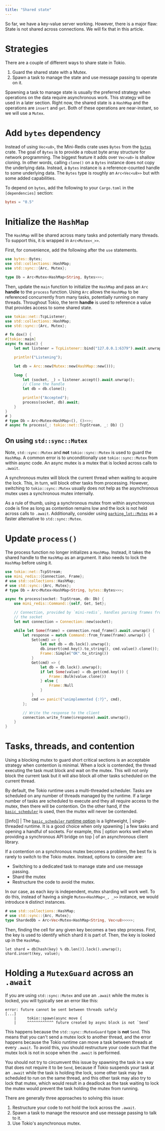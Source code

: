 ```yaml
---
title: "Shared state"
---
```


So far, we have a key-value server working. However, there is a major flaw:
State is not shared across connections. We will fix that in this article.

# Strategies

There are a couple of different ways to share state in Tokio.

1. Guard the shared state with a Mutex.
2. Spawn a task to manage the state and use message passing to operate on it.

Spawning a task to manage state is usually the preferred strategy when
operations on the data require asynchronous work. This strategy will be used in
a later section. Right now, the shared state is a `HashMap` and the operations
are `insert` and `get`. Both of these operations are near-instant, so we
will use a `Mutex`.

# Add `bytes` dependency

Instead of using `Vec<u8>`, the Mini-Redis crate uses `Bytes` from the [`bytes`]
crate. The goal of `Bytes` is to provide a robust byte array structure for
network programming. The biggest feature it adds over `Vec<u8>` is shallow
cloning. In other words, calling `clone()` on a `Bytes` instance does not copy
the underlying data. Instead, a `Bytes` instance is a reference-counted handle
to some underlying data. The `Bytes` type is roughly an `Arc<Vec<u8>>` but with
some added capabilities.

To depend on `bytes`, add the following to your `Cargo.toml` in the
`[dependencies]` section:

```toml
bytes = "0.5"
```

[`bytes`]: https://docs.rs/bytes/0.5/bytes/struct.Bytes.html

# Initialize the `HashMap`

The `HashMap` will be shared across many tasks and potentially many threads. To
support this, it is wrapped in `Arc<Mutex<_>>`.

First, for convenience, add the following after the `use` statements.

```rust
use bytes::Bytes;
use std::collections::HashMap;
use std::sync::{Arc, Mutex};

type Db = Arc<Mutex<HashMap<String, Bytes>>>;
```

Then, update the `main` function to initialize the `HashMap` and pass an `Arc`
**handle** to the `process` function. Using `Arc` allows the `HashMap` to be
referenced concurrently from many tasks, potentially running on many threads.
Throughout Tokio, the term **handle** is used to reference a value that provides
access to some shared state.

```rust
use tokio::net::TcpListener;
use std::collections::HashMap;
use std::sync::{Arc, Mutex};

# fn dox() {
#[tokio::main]
async fn main() {
    let mut listener = TcpListener::bind("127.0.0.1:6379").await.unwrap();

    println!("Listening");

    let db = Arc::new(Mutex::new(HashMap::new()));

    loop {
        let (socket, _) = listener.accept().await.unwrap();
        // Clone the handle
        let db = db.clone();

        println!("Accepted");
        process(socket, db).await;
    }
}
# }
# type Db = Arc<Mutex<HashMap<(), ()>>>;
# async fn process(_: tokio::net::TcpStream, _: Db) {}
```

## On using `std::sync::Mutex`

Note, `std::sync::Mutex` and **not** `tokio::sync::Mutex` is used to guard the
`HashMap`. A common error is to unconditionally use `tokio::sync::Mutex` from
within async code. An async mutex is a mutex that is locked across calls to
`.await`.

A synchronous mutex will block the current thread when waiting to acquire the
lock. This, in turn, will block other tasks from processing. However, switching
to `tokio::sync::Mutex` usually does not help as the asynchronous mutex uses a
synchronous mutex internally.

As a rule of thumb, using a synchronous mutex from within asynchronous code is
fine as long as contention remains low and the lock is not held across calls to
`.await`. Additionally, consider using [`parking_lot::Mutex`][parking_lot] as a
faster alternative to `std::sync::Mutex`.

[parking_lot]: https://docs.rs/parking_lot/0.10.2/parking_lot/type.Mutex.html

# Update `process()`

The process function no longer initializes a `HashMap`. Instead, it takes the
shared handle to the `HashMap` as an argument. It also needs to lock the
`HashMap` before using it.

```rust
use tokio::net::TcpStream;
use mini_redis::{Connection, Frame};
# use std::collections::HashMap;
# use std::sync::{Arc, Mutex};
# type Db = Arc<Mutex<HashMap<String, bytes::Bytes>>>;

async fn process(socket: TcpStream, db: Db) {
    use mini_redis::Command::{self, Get, Set};

    // Connection, provided by `mini-redis`, handles parsing frames from
    // the socket
    let mut connection = Connection::new(socket);

    while let Some(frame) = connection.read_frame().await.unwrap() {
        let response = match Command::from_frame(frame).unwrap() {
            Set(cmd) => {
                let mut db = db.lock().unwrap();
                db.insert(cmd.key().to_string(), cmd.value().clone());
                Frame::Simple("OK".to_string())
            }           
            Get(cmd) => {
                let db = db.lock().unwrap();
                if let Some(value) = db.get(cmd.key()) {
                    Frame::Bulk(value.clone())
                } else {
                    Frame::Null
                }
            }
            cmd => panic!("unimplemented {:?}", cmd),
        };

        // Write the response to the client
        connection.write_frame(&response).await.unwrap();
    }
}
```

# Tasks, threads, and contention

Using a blocking mutex to guard short critical sections is an acceptable
strategy when contention is minimal. When a lock is contended, the thread
executing the task must block and wait on the mutex. This will not only block
the current task but it will also block all other tasks scheduled on the current
thread.

By default, the Tokio runtime uses a multi-threaded scheduler. Tasks are
scheduled on any number of threads managed by the runtime. If a large number of
tasks are scheduled to execute and they all require access to the mutex, then
there will be contention. On the other hand, if the [`basic_scheduler`][basic]
is used, then the mutex will never be contended.

[[info]]
| The [`basic_scheduler` runtime option][basic-rt] is a lightweight,
| single-threaded runtime. It is a good choice when only spawning
| a few tasks and opening a handful of sockets. For example, this
| option works well when providing a synchronous API bridge on top
| of an asynchronous client library.

[basic-rt]: https://docs.rs/tokio/0.2/tokio/runtime/struct.Builder.html#method.basic_scheduler

If a contention on a synchronous mutex becomes a problem, the best fix is rarely
to switch to the Tokio mutex. Instead, options to consider are:

- Switching to a dedicated task to manage state and use message passing.
- Shard the mutex
- Restructure the code to avoid the mutex.

In our case, as each *key* is independent, mutex sharding will work well. To do
this, instead of having a single `Mutex<HashMap<_, _>>` instance, we would
introduce `N` distinct instances.

```rust
# use std::collections::HashMap;
# use std::sync::{Arc, Mutex};
type ShardedDb = Arc<Vec<Mutex<HashMap<String, Vec<u8>>>>>;
```

Then, finding the cell for any given key becomes a two step process. First, the
key is used to identify which shard it is part of. Then, the key is looked up in
the `HashMap`.

```rust,compile_fail
let shard = db[hash(key) % db.len()].lock().unwrap();
shard.insert(key, value);
```

[basic]: https://docs.rs/tokio/0.2/tokio/runtime/index.html#basic-scheduler

# Holding a `MutexGuard` across an `.await`

If you are using `std::sync::Mutex` and use an `.await` while the mutex is
locked, you will typically see an error like this:

```text
error: future cannot be sent between threads safely
[...]
    |     tokio::spawn(async move {
    |     ^^^^^^^^^^^^ future created by async block is not `Send`
```

This happens because the `std::sync::MutexGuard` type is **not** `Send`. This
means that you can't send a mutex lock to another thread, and the error happens
because the Tokio runtime can move a task between threads at every `.await`.
To avoid this, you should restructure your code such that the mutex lock is not
in scope when the `.await` is performed.

You should not try to circumvent this issue by spawning the task in a way that
does not require it to be `Send`, because if Tokio suspends your task at an
`.await` while the task is holding the lock, some other task may be scheduled to
run on the same thread, and this other task may also try to lock that mutex,
which would result in a deadlock as the task waiting to lock the mutex would
prevent the task holding the mutex from running.

There are generally three approaches to solving this issue:

1. Restructure your code to not hold the lock across the `.await`.
2. Spawn a task to manage the resource and use message passing to talk to it.
3. Use Tokio's asynchronous mutex.


[`MutexGuard`]: https://doc.rust-lang.org/stable/std/sync/struct.MutexGuard.html
